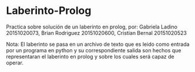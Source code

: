# Laberinto-Prolog

Practica sobre solución de un laberinto en prolog, por: Gabriela Ladino 20151020073, Brian Rodriguez 20151020600, Cristian Bernal 20151020523

Nota: El laberinto se pasa en un archivo de texto que es leido como entrada por un programa en python y su correspondiente salida son hechos que representaran el laberinto en prolog y sobre los cuales será capaz de operar.
